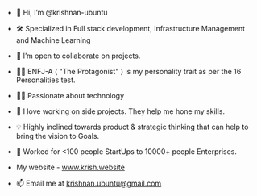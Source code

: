 - 👋 Hi, I’m @krishnan-ubuntu

- 🛠 Specialized in Full stack development, Infrastructure Management and Machine Learning

- 💞️ I’m open to collaborate on projects. 

- 👨🏻 ENFJ-A ( "The Protagonist" ) is my personality trait as per the 16 Personalities test.

- 👨‍💻 Passionate about technology

- 🔭 I love working on side projects. They help me hone my skills.

- 💡 Highly inclined towards product & strategic thinking that can help to bring the vision to Goals.

- 🧢 Worked for <100 people StartUps to 10000+ people Enterprises.

- My website - www.krish.website

- 📫 Email me at krishnan.ubuntu@gmail.com


<!---
krishnan-ubuntu/krishnan-ubuntu is a ✨ special ✨ repository because its `README.md` (this file) appears on your GitHub profile.
You can click the Preview link to take a look at your changes.
--->
